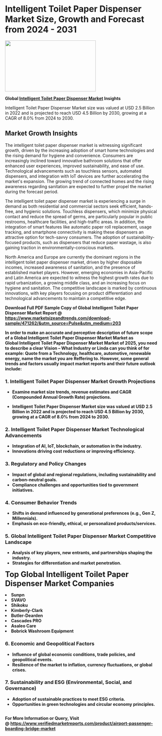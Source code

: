 <H1>Intelligent Toilet Paper Dispenser Market Size, Growth and Forecast from 2024 - 2031</H1><img class="aligncenter size-medium wp-image-584254" src="https://thirdeyenews.in/wp-content/uploads/2024/09/Global-Market-Research-300x168.jpeg" alt="" width="300" height="168" /><p><strong>Global&nbsp;<a href="https://www.marketsizeandtrends.com/download-sample/471262/&amp;utm_source=Pulse&amp;utm_medium=203">Intelligent Toilet Paper Dispenser Market</a> Insights</strong></p><p>Intelligent Toilet Paper Dispenser Market size was valued at USD 2.5 Billion in 2022 and is projected to reach USD 4.5 Billion by 2030, growing at a CAGR of 8.0% from 2024 to 2030.</p><p><h2>Market Growth Insights</h2> <p>The intelligent toilet paper dispenser market is witnessing significant growth, driven by the increasing adoption of smart home technologies and the rising demand for hygiene and convenience. Consumers are increasingly inclined toward innovative bathroom solutions that offer enhanced user experiences, improved sustainability, and ease of use. Technological advancements such as touchless sensors, automated dispensers, and integration with IoT devices are further accelerating the market's expansion. The growing trend of connected homes and the rising awareness regarding sanitation are expected to further propel the market during the forecast period.</p> <p><strong></strong></p> <p>The intelligent toilet paper dispenser market is experiencing a surge in demand as both residential and commercial sectors seek efficient, hands-free, and hygienic solutions. Touchless dispensers, which minimize physical contact and reduce the spread of germs, are particularly popular in public restrooms, healthcare facilities, and high-traffic areas. In addition, the integration of smart features like automatic paper roll replacement, usage tracking, and smartphone connectivity is making these dispensers an attractive option for tech-savvy consumers. The adoption of sustainability-focused products, such as dispensers that reduce paper wastage, is also gaining traction in environmentally-conscious markets.</p> <p>North America and Europe are currently the dominant regions in the intelligent toilet paper dispenser market, driven by higher disposable incomes, increased awareness of sanitation, and the presence of established market players. However, emerging economies in Asia-Pacific and Latin America are expected to witness the highest growth rates due to rapid urbanization, a growing middle class, and an increasing focus on hygiene and sanitation. The competitive landscape is marked by continuous innovations, with key players focusing on product differentiation and technological advancements to maintain a competitive edge.</p> <p><strong></p><p><span class=""><strong>Download Full PDF Sample Copy of Global Intelligent Toilet Paper Dispenser Market Report</strong> @ <a href="https://www.marketsizeandtrends.com/download-sample/471262/&amp;utm_source=Pulse&amp;utm_medium=203" target="_blank">https://www.marketsizeandtrends.com/download-sample/471262/&amp;utm_source=Pulse&amp;utm_medium=203</a></span></p><p>In order to make an accurate and perceptive description of future scope of a Global&nbsp;Intelligent Toilet Paper Dispenser Market Market as Global&nbsp;Intelligent Toilet Paper Dispenser Market Market of 2025, you need to describe a clear Vision &ndash; What Industry or Linda can you think of for example: Quote from a Technology, healthcare, automotive, renewable energy, name the market you are Reffering to. However, some general trends and factors usually impact market reports and their future outlook include:</p><h3>1.&nbsp;<strong>Intelligent Toilet Paper Dispenser Market Growth Projections</strong></h3><ul><li>Examine market size trends, revenue estimates and CAGR (Compounded Annual Growth Rate) projections.</li><li><p>Intelligent Toilet Paper Dispenser Market size was valued at USD 2.5 Billion in 2022 and is projected to reach USD 4.5 Billion by 2030, growing at a CAGR of 8.0% from 2024 to 2030.</p></li></ul><h3>2.&nbsp;<strong>Intelligent Toilet Paper Dispenser Market Technological Advancements</strong></h3><ul><li>Integration of AI, IoT, blockchain, or automation in the industry.</li><li>Innovations driving cost reductions or improving efficiency.</li></ul><h3>3.&nbsp;<strong>Regulatory and Policy Changes</strong></h3><ul><li>Impact of global and regional regulations, including sustainability and carbon-neutral goals.</li><li>Compliance challenges and opportunities tied to government initiatives.</li></ul><h3>4.&nbsp;<strong>Consumer Behavior Trends</strong></h3><ul><li>Shifts in demand influenced by generational preferences (e.g., Gen Z, Millennials).</li><li>Emphasis on eco-friendly, ethical, or personalized products/services.</li></ul><h3>5.&nbsp;<strong>Global Intelligent Toilet Paper Dispenser Market Competitive Landscape</strong></h3><ul><li>Analysis of key players, new entrants, and partnerships shaping the industry.</li><li>Strategies for differentiation and market penetration.</li></ul><p data-pm-slice="1 1 []"><span style="color: inherit; font-family: inherit; font-size: 25px;">Top Global Intelligent Toilet Paper Dispenser Market Companies</span></p><div class="" data-test-id=""><p><li>Sunpn</li><li> SVAVO</li><li> Shikoku</li><li> Kimberly-Clark</li><li> Butler-Dearden</li><li> Cascades PRO</li><li> Asaleo Care</li><li> Bobrick Washroom Equipment</li></p></div><h3>6.&nbsp;<strong>Economic and Geopolitical Factors</strong></h3><ul><li>Influence of global economic conditions, trade policies, and geopolitical events.</li><li>Resilience of the market to inflation, currency fluctuations, or global crises.</li></ul><h3>7.&nbsp;<strong>Sustainability and ESG (Environmental, Social, and Governance)</strong></h3><ul><li>Adoption of sustainable practices to meet ESG criteria.</li><li>Opportunities in green technologies and circular economy principles.</li></ul><h2><strong style="font-size: 14px;">For More Information or Query, Visit @&nbsp;</strong><a style="background-color: #ffffff; font-size: 14px;" href="https://www.marketsizeandtrends.com/report/intelligent-toilet-paper-dispenser-market/" target="_blank">https://www.verifiedmarketreports.com/product/airport-passenger-boarding-bridge-market</a></h2>
